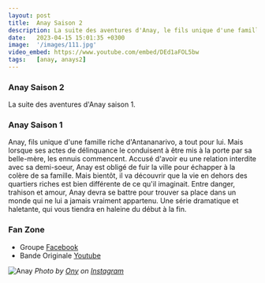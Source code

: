 ```yaml
---
layout: post
title:  Anay Saison 2
description: La suite des aventures d'Anay, le fils unique d'une famille riche d'Antananarivo...
date:   2023-04-15 15:01:35 +0300
image:  '/images/111.jpg'
video_embed: https://www.youtube.com/embed/DEd1aFOL5bw
tags:   [anay, anays2]
---
```


### Anay Saison 2

La suite des aventures d'Anay saison 1.

### Anay Saison 1

Anay, fils unique d'une famille riche d'Antananarivo, a tout pour lui. Mais lorsque ses actes de délinquance le conduisent à être mis à la porte par sa belle-mère, les ennuis commencent. Accusé d'avoir eu une relation interdite avec sa demi-soeur, Anay est obligé de fuir la ville pour échapper à la colère de sa famille. Mais bientôt, il va découvrir que la vie en dehors des quartiers riches est bien différente de ce qu'il imaginait. Entre danger, trahison et amour, Anay devra se battre pour trouver sa place dans un monde qui ne lui a jamais vraiment appartenu. Une série dramatique et haletante, qui vous tiendra en haleine du début à la fin.

### Fan Zone

- Groupe [<ion-icon name="logo-facebook"></ion-icon> Facebook](https://www.facebook.com/groups/310235124087699)
- Bande Originale [<ion-icon name="headset-outline"></ion-icon> Youtube](https://youtu.be/5wr_RS7UZL4)

![Anay]({{site.baseurl}}/images/anays2bis.jpeg)
*Photo by [Ony](https://www.facebook.com/ony.andriananantany) on [Instagram](https://www.instagram.com/sary.comfilms/)*

<script src="https://unpkg.com/ionicons@5.0.0/dist/ionicons.js"></script>